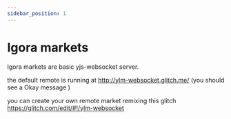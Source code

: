 ```yaml
---
sidebar_position: 1
---
```



# Igora markets

Igora markets are basic yjs-websocket server.

the default remote is running at http://ylm-websocket.glitch.me/ (you should see a Okay message )

you can create your own remote market remixing this glitch https://glitch.com/edit/#!/ylm-websocket
